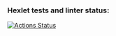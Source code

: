 ### Hexlet tests and linter status:
[![Actions Status](https://github.com/LDR-0/python-project-49/actions/workflows/hexlet-check.yml/badge.svg)](https://github.com/LDR-0/python-project-49/actions)